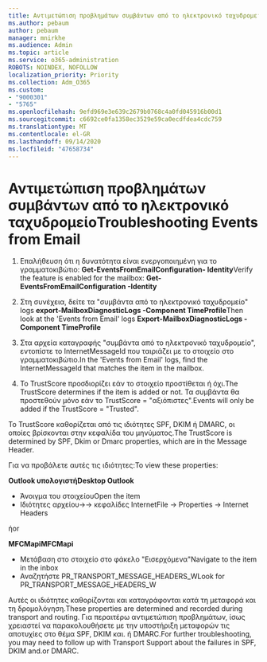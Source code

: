 ```yaml
---
title: Αντιμετώπιση προβλημάτων συμβάντων από το ηλεκτρονικό ταχυδρομείο
ms.author: pebaum
author: pebaum
manager: mnirkhe
ms.audience: Admin
ms.topic: article
ms.service: o365-administration
ROBOTS: NOINDEX, NOFOLLOW
localization_priority: Priority
ms.collection: Adm_O365
ms.custom:
- "9000301"
- "5765"
ms.openlocfilehash: 9efd969e3e639c2679b0768c4a0fd045916b00d1
ms.sourcegitcommit: c6692ce0fa1358ec3529e59ca0ecdfdea4cdc759
ms.translationtype: MT
ms.contentlocale: el-GR
ms.lasthandoff: 09/14/2020
ms.locfileid: "47658734"
---
```

# <a name="troubleshooting-events-from-email"></a><span data-ttu-id="a6b2c-102">Αντιμετώπιση προβλημάτων συμβάντων από το ηλεκτρονικό ταχυδρομείο</span><span class="sxs-lookup"><span data-stu-id="a6b2c-102">Troubleshooting Events from Email</span></span>

1. <span data-ttu-id="a6b2c-103">Επαλήθευση ότι η δυνατότητα είναι ενεργοποιημένη για το γραμματοκιβώτιο: **Get-EventsFromEmailConfiguration- <mailbox> Identity**</span><span class="sxs-lookup"><span data-stu-id="a6b2c-103">Verify the feature is enabled for the mailbox: **Get-EventsFromEmailConfiguration -Identity <mailbox>**</span></span>

2. <span data-ttu-id="a6b2c-104">Στη συνέχεια, δείτε τα "συμβάντα από το ηλεκτρονικό ταχυδρομείο" logs **export-MailboxDiagnosticLogs <mailbox> -Component TimeProfile**</span><span class="sxs-lookup"><span data-stu-id="a6b2c-104">Then look at the 'Events from Email' logs **Export-MailboxDiagnosticLogs <mailbox> -Component TimeProfile**</span></span>

3. <span data-ttu-id="a6b2c-105">Στα αρχεία καταγραφής "συμβάντα από το ηλεκτρονικό ταχυδρομείο", εντοπίστε το InternetMessageId που ταιριάζει με το στοιχείο στο γραμματοκιβώτιο.</span><span class="sxs-lookup"><span data-stu-id="a6b2c-105">In the 'Events from Email' logs, find the InternetMessageId that matches the item in the mailbox.</span></span>  

4. <span data-ttu-id="a6b2c-106">Το TrustScore προσδιορίζει εάν το στοιχείο προστίθεται ή όχι.</span><span class="sxs-lookup"><span data-stu-id="a6b2c-106">The TrustScore determines if the item is added or not.</span></span> <span data-ttu-id="a6b2c-107">Τα συμβάντα θα προστεθούν μόνο εάν το TrustScore = "αξιόπιστες".</span><span class="sxs-lookup"><span data-stu-id="a6b2c-107">Events will only be added if the TrustScore = "Trusted".</span></span>

<span data-ttu-id="a6b2c-108">Το TrustScore καθορίζεται από τις ιδιότητες SPF, DKIM ή DMARC, οι οποίες βρίσκονται στην κεφαλίδα του μηνύματος.</span><span class="sxs-lookup"><span data-stu-id="a6b2c-108">The TrustScore is determined by SPF, Dkim or Dmarc properties, which are in the Message Header.</span></span>

<span data-ttu-id="a6b2c-109">Για να προβάλετε αυτές τις ιδιότητες:</span><span class="sxs-lookup"><span data-stu-id="a6b2c-109">To view these properties:</span></span>

<span data-ttu-id="a6b2c-110">**Outlook υπολογιστή**</span><span class="sxs-lookup"><span data-stu-id="a6b2c-110">**Desktop Outlook**</span></span>

- <span data-ttu-id="a6b2c-111">Άνοιγμα του στοιχείου</span><span class="sxs-lookup"><span data-stu-id="a6b2c-111">Open the item</span></span>
- <span data-ttu-id="a6b2c-112">Ιδιότητες αρχείου->-> κεφαλίδες Internet</span><span class="sxs-lookup"><span data-stu-id="a6b2c-112">File -> Properties -> Internet Headers</span></span>

<span data-ttu-id="a6b2c-113">ή</span><span class="sxs-lookup"><span data-stu-id="a6b2c-113">or</span></span>

<span data-ttu-id="a6b2c-114">**MFCMapi**</span><span class="sxs-lookup"><span data-stu-id="a6b2c-114">**MFCMapi**</span></span>

- <span data-ttu-id="a6b2c-115">Μετάβαση στο στοιχείο στο φάκελο "Εισερχόμενα"</span><span class="sxs-lookup"><span data-stu-id="a6b2c-115">Navigate to the item in the inbox</span></span>
- <span data-ttu-id="a6b2c-116">Αναζητήστε PR_TRANSPORT_MESSAGE_HEADERS_W</span><span class="sxs-lookup"><span data-stu-id="a6b2c-116">Look for PR_TRANSPORT_MESSAGE_HEADERS_W</span></span>

<span data-ttu-id="a6b2c-117">Αυτές οι ιδιότητες καθορίζονται και καταγράφονται κατά τη μεταφορά και τη δρομολόγηση.</span><span class="sxs-lookup"><span data-stu-id="a6b2c-117">These properties are determined and recorded during transport and routing.</span></span> <span data-ttu-id="a6b2c-118">Για περαιτέρω αντιμετώπιση προβλημάτων, ίσως χρειαστεί να παρακολουθήσετε με την υποστήριξη μεταφορών τις αποτυχίες στο θέμα SPF, DKIM και. ή DMARC.</span><span class="sxs-lookup"><span data-stu-id="a6b2c-118">For further troubleshooting, you may need to follow up with Transport Support about the failures in  SPF, DKIM and.or DMARC.</span></span>